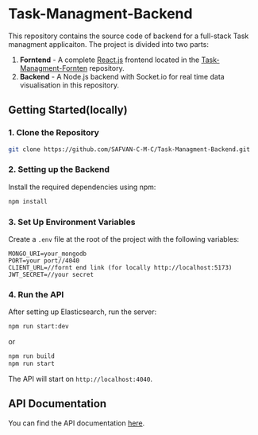 # Task-Managment-Backend
This repository contains the source code of backend for a full-stack Task managment applicaiton. The project is divided into two parts:

1. **Forntend** - A complete [React.js](https://react.dev/) frontend located in the [Task-Managment-Fornten](https://github.com/SAFVAN-C-M-C/Task-Managment-Forntend) repository.
2. **Backend** - A Node.js backend with Socket.io for real time data visualisation in this repository.



## Getting Started(locally)

### 1. Clone the Repository

```bash
git clone https://github.com/SAFVAN-C-M-C/Task-Managment-Backend.git
```


### 2. Setting up the Backend

Install the required dependencies using npm:

```bash
npm install
```
### 3. Set Up Environment Variables

Create a `.env` file at the root of the project with the following variables:

```env
MONGO_URI=your_mongodb
PORT=your port//4040
CLIENT_URL=//fornt end link (for locally http://localhost:5173)
JWT_SECRET=//your secret 
```

### 4. Run the API

After setting up Elasticsearch, run the server:

```bash
npm run start:dev
```
or 
```bash
npm run build
npm run start
```

The API will start on `http://localhost:4040`.

## API Documentation

You can find the API documentation [here](https://documenter.getpostman.com/view/30048349/2sAXxLAZ4H).